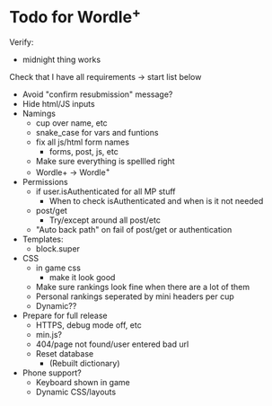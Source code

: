 # Todo for Wordle<sup>+</sup>

Verify:
- midnight thing works

Check that I have all requirements -> start list below


- Avoid "confirm resubmission" message?
- Hide html/JS inputs
- Namings
    - cup over name, etc
    - snake_case for vars and funtions
    - fix all js/html form names
        - forms, post, js, etc
    - Make sure everything is spellled right
    - Wordle+ -> Wordle<sup>+</sup>
- Permissions
    - if user.isAuthenticated for all MP stuff
        - When to check isAuthenticated and when is it not needed
    - post/get
        - Try/except around all post/etc
    - "Auto back path" on fail of post/get or authentication
- Templates:
    - block.super
- CSS
    - in game css
        - make it look good
    - Make sure rankings look fine when there are a lot of them
    - Personal rankings seperated by mini headers per cup
    - Dynamic??
- Prepare for full release
    - HTTPS, debug mode off, etc
    - min.js?
    - 404/page not found/user entered bad url
    - Reset database
        - (Rebuilt dictionary)
- Phone support?
    - Keyboard shown in game
    - Dynamic CSS/layouts